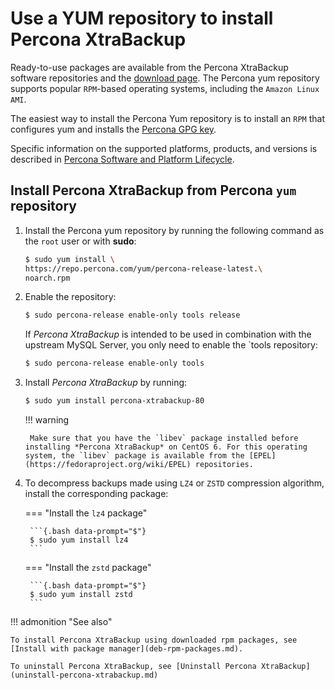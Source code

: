 # Use a YUM repository to install Percona XtraBackup

Ready-to-use packages are available from the Percona XtraBackup software
repositories and the [download page](https://www.percona.com/downloads/). The Percona yum repository supports popular `RPM`-based operating systems, including the `Amazon Linux AMI`.

The easiest way to install the Percona Yum repository is to install an `RPM` that configures yum and installs the [Percona GPG key](https://www.percona.com/downloads/RPM-GPG-KEY-percona).

Specific information on the supported platforms, products, and versions is described in [Percona Software and Platform Lifecycle](https://www.percona.com/services/policies/percona-software-platform-lifecycle#mysql).

## Install Percona XtraBackup from Percona `yum` repository

1. Install the Percona yum repository by running the following command as the `root` user or with **sudo**: 

    ```{.bash data-prompt="$"}
    $ sudo yum install \
    https://repo.percona.com/yum/percona-release-latest.\
    noarch.rpm
    ```

2. Enable the repository: 

    ```{.bash data-prompt="$"}
    $ sudo percona-release enable-only tools release
    ```

    If *Percona XtraBackup* is intended to be used in combination with
    the upstream MySQL Server, you only need to enable the `tools repository: 

    ```{.bash data-prompt="$"}
    $ sudo percona-release enable-only tools
    ```

3. Install *Percona XtraBackup* by running:

    ```{.bash data-prompt="$"}
    $ sudo yum install percona-xtrabackup-80
    ```

    !!! warning

        Make sure that you have the `libev` package installed before installing *Percona XtraBackup* on CentOS 6. For this operating system, the `libev` package is available from the [EPEL](https://fedoraproject.org/wiki/EPEL) repositories.

4. To decompress backups made using `LZ4` or `ZSTD` compression algorithm, install the corresponding package:

    === "Install the `lz4` package"

        ```{.bash data-prompt="$"}
        $ sudo yum install lz4
        ```

    === "Install the `zstd` package"

        ```{.bash data-prompt="$"}
        $ sudo yum install zstd
        ```

!!! admonition "See also"

    To install Percona XtraBackup using downloaded rpm packages, see [Install with package manager](deb-rpm-packages.md).

    To uninstall Percona XtraBackup, see [Uninstall Percona XtraBackup](uninstall-percona-xtrabackup.md) 

